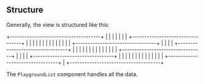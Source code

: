 ## Structure

Generally, the view is structured like this:

+-------------------------------------+
|                                     |
|  <PlaygroundList />                 |
|                                     |
| +---------------------------------+ |
| |                                 | |
| |  <Playground />                 | |
| |                                 | |
| +---------------------------------+ |
|                                     |
| +---------------------------------+ |
| |                                 | |
| |  <Playground />                 | |
| |                                 | |
| +---------------------------------+ |
|                                     |
| +---------------------------------+ |
| |                                 | |
| |  <Playground />                 | |
| |                                 | |
| +---------------------------------+ |
+-------------------------------------+

The `PlaygroundList` component handles all the data.
